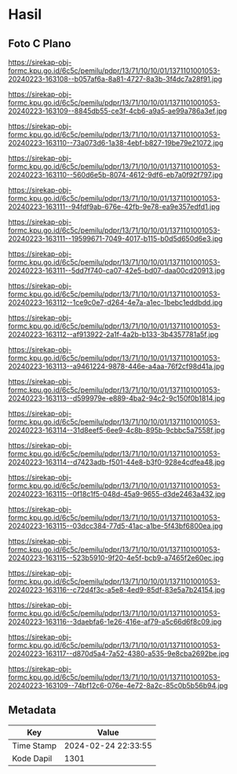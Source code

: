 # Hasil

## Foto C Plano

https://sirekap-obj-formc.kpu.go.id/6c5c/pemilu/pdpr/13/71/10/10/01/1371101001053-20240223-163108--b057af6a-8a81-4727-8a3b-3f4dc7a28f91.jpg

https://sirekap-obj-formc.kpu.go.id/6c5c/pemilu/pdpr/13/71/10/10/01/1371101001053-20240223-163109--8845db55-ce3f-4cb6-a9a5-ae99a786a3ef.jpg

https://sirekap-obj-formc.kpu.go.id/6c5c/pemilu/pdpr/13/71/10/10/01/1371101001053-20240223-163110--73a073d6-1a38-4ebf-b827-19be79e21072.jpg

https://sirekap-obj-formc.kpu.go.id/6c5c/pemilu/pdpr/13/71/10/10/01/1371101001053-20240223-163110--560d6e5b-8074-4612-9df6-eb7a0f92f797.jpg

https://sirekap-obj-formc.kpu.go.id/6c5c/pemilu/pdpr/13/71/10/10/01/1371101001053-20240223-163111--94fdf9ab-676e-42fb-9e78-ea9e357edfd1.jpg

https://sirekap-obj-formc.kpu.go.id/6c5c/pemilu/pdpr/13/71/10/10/01/1371101001053-20240223-163111--19599671-7049-4017-b115-b0d5d650d6e3.jpg

https://sirekap-obj-formc.kpu.go.id/6c5c/pemilu/pdpr/13/71/10/10/01/1371101001053-20240223-163111--5dd7f740-ca07-42e5-bd07-daa00cd20913.jpg

https://sirekap-obj-formc.kpu.go.id/6c5c/pemilu/pdpr/13/71/10/10/01/1371101001053-20240223-163112--1ce9c0e7-d264-4e7a-a1ec-1bebc1eddbdd.jpg

https://sirekap-obj-formc.kpu.go.id/6c5c/pemilu/pdpr/13/71/10/10/01/1371101001053-20240223-163112--af913922-2a1f-4a2b-b133-3b4357781a5f.jpg

https://sirekap-obj-formc.kpu.go.id/6c5c/pemilu/pdpr/13/71/10/10/01/1371101001053-20240223-163113--a9461224-9878-446e-a4aa-76f2cf98d41a.jpg

https://sirekap-obj-formc.kpu.go.id/6c5c/pemilu/pdpr/13/71/10/10/01/1371101001053-20240223-163113--d599979e-e889-4ba2-94c2-9c150f0b1814.jpg

https://sirekap-obj-formc.kpu.go.id/6c5c/pemilu/pdpr/13/71/10/10/01/1371101001053-20240223-163114--31d8eef5-6ee9-4c8b-895b-9cbbc5a7558f.jpg

https://sirekap-obj-formc.kpu.go.id/6c5c/pemilu/pdpr/13/71/10/10/01/1371101001053-20240223-163114--d7423adb-f501-44e8-b3f0-928e4cdfea48.jpg

https://sirekap-obj-formc.kpu.go.id/6c5c/pemilu/pdpr/13/71/10/10/01/1371101001053-20240223-163115--0f18c1f5-048d-45a9-9655-d3de2463a432.jpg

https://sirekap-obj-formc.kpu.go.id/6c5c/pemilu/pdpr/13/71/10/10/01/1371101001053-20240223-163115--03dcc384-77d5-41ac-a1be-5f43bf6800ea.jpg

https://sirekap-obj-formc.kpu.go.id/6c5c/pemilu/pdpr/13/71/10/10/01/1371101001053-20240223-163115--523b5910-9f20-4e5f-bcb9-a7465f2e60ec.jpg

https://sirekap-obj-formc.kpu.go.id/6c5c/pemilu/pdpr/13/71/10/10/01/1371101001053-20240223-163116--c72d4f3c-a5e8-4ed9-85df-83e5a7b24154.jpg

https://sirekap-obj-formc.kpu.go.id/6c5c/pemilu/pdpr/13/71/10/10/01/1371101001053-20240223-163116--3daebfa6-1e26-416e-af79-a5c66d6f8c09.jpg

https://sirekap-obj-formc.kpu.go.id/6c5c/pemilu/pdpr/13/71/10/10/01/1371101001053-20240223-163117--d870d5a4-7a52-4380-a535-9e8cba2692be.jpg

https://sirekap-obj-formc.kpu.go.id/6c5c/pemilu/pdpr/13/71/10/10/01/1371101001053-20240223-163109--74bf12c6-076e-4e72-8a2c-85c0b5b56b94.jpg


## Metadata

| Key        | Value               |
| ---------- | ------------------- |
| Time Stamp | 2024-02-24 22:33:55 |
| Kode Dapil | 1301                |



